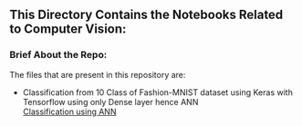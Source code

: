 ## This Directory Contains the Notebooks Related to Computer Vision:

### Brief About the Repo:
The files that are present in this repository are:
* Classification from 10 Class of Fashion-MNIST dataset using Keras with Tensorflow using only Dense layer hence ANN</br>
[Classification using ANN](https://github.com/Stalwart-GS/Tensorflow-Developer-Practise/blob/main/Computer%20Vision/Classifying%20Fashion-MNIST%20using%20ANN.ipynb)
